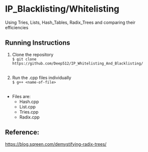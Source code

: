 # IP_Blacklisting/Whitelisting

Using Tries, Lists, Hash_Tables, Radix_Trees and comparing their efficiencies

## Running Instructions

1. Clone the repository<br />
`$ git clone https://github.com/Deep512/IP_Whitelisting_And_Blacklisting/`<br /><br />

2. Run the .cpp files individually<br />
`$ g++ <name-of-file>`<br /><br />

- Files are:
  - Hash.cpp  
  - List.cpp
  - Tries.cpp
  - Radix.cpp




## Reference:
https://blog.sqreen.com/demystifying-radix-trees/
